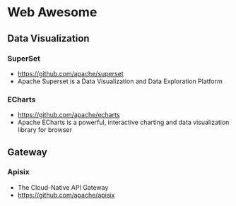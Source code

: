 # Web Awesome

## Data Visualization

### SuperSet
- https://github.com/apache/superset
- Apache Superset is a Data Visualization and Data Exploration Platform

### ECharts
- https://github.com/apache/echarts
- Apache ECharts is a powerful, interactive charting and data visualization library for browser

## Gateway

### Apisix
- The Cloud-Native API Gateway
- https://github.com/apache/apisix
